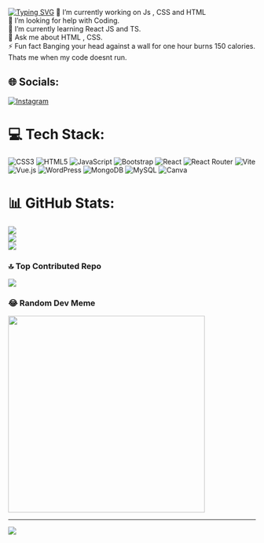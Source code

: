 [![Typing SVG](https://readme-typing-svg.demolab.com/?lines=My+Name+is+Sanjay;私の+名前+は+サンジェイです)](https://git.io/typing-svg)
🔭 I’m currently working on Js , CSS and HTML<br>🤝 I’m looking for help with Coding.<br>🌱 I’m currently learning React JS and TS.<br>💬 Ask me about HTML , CSS.<br>⚡ Fun fact Banging your head against a wall for one hour burns 150 calories. Thats me when my code doesnt run.


## 🌐 Socials:
[![Instagram](https://img.shields.io/badge/Instagram-%23E4405F.svg?logo=Instagram&logoColor=white)](https://instagram.com/sanzay.x) 

# 💻 Tech Stack:
![CSS3](https://img.shields.io/badge/css3-%231572B6.svg?style=flat&logo=css3&logoColor=white) ![HTML5](https://img.shields.io/badge/html5-%23E34F26.svg?style=flat&logo=html5&logoColor=white) ![JavaScript](https://img.shields.io/badge/javascript-%23323330.svg?style=flat&logo=javascript&logoColor=%23F7DF1E) ![Bootstrap](https://img.shields.io/badge/bootstrap-%238511FA.svg?style=flat&logo=bootstrap&logoColor=white) ![React](https://img.shields.io/badge/react-%2320232a.svg?style=flat&logo=react&logoColor=%2361DAFB) ![React Router](https://img.shields.io/badge/React_Router-CA4245?style=flat&logo=react-router&logoColor=white) ![Vite](https://img.shields.io/badge/vite-%23646CFF.svg?style=flat&logo=vite&logoColor=white) ![Vue.js](https://img.shields.io/badge/vue.js-%2335495e.svg?style=flat&logo=vuedotjs&logoColor=%234FC08D) ![WordPress](https://img.shields.io/badge/WordPress-%23117AC9.svg?style=flat&logo=WordPress&logoColor=white) ![MongoDB](https://img.shields.io/badge/MongoDB-%234ea94b.svg?style=flat&logo=mongodb&logoColor=white) ![MySQL](https://img.shields.io/badge/mysql-%2300000f.svg?style=flat&logo=mysql&logoColor=white) ![Canva](https://img.shields.io/badge/Canva-%2300C4CC.svg?style=flat&logo=Canva&logoColor=white)
# 📊 GitHub Stats:
![](https://github-readme-stats.vercel.app/api?username=Sanzay23&theme=radical&hide_border=false&include_all_commits=false&count_private=false)<br/>
![](https://github-readme-streak-stats.herokuapp.com/?user=Sanzay23&theme=radical&hide_border=false)<br/>
![](https://github-readme-stats.vercel.app/api/top-langs/?username=Sanzay23&theme=radical&hide_border=false&include_all_commits=false&count_private=false&layout=compact)

### 🔝 Top Contributed Repo
![](https://github-contributor-stats.vercel.app/api?username=Sanzay23&limit=5&theme=gruvbox&combine_all_yearly_contributions=true)

### 😂 Random Dev Meme
<img src='https://randommeme-five.vercel.app/' style="height: 400px;"/>

---
[![](https://visitcount.itsvg.in/api?id=Sanzay23&icon=0&color=12)](https://visitcount.itsvg.in)

<!-- Proudly created with GPRM ( https://gprm.itsvg.in ) -->
